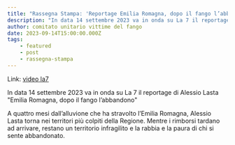 ```yaml
---
title: "Rassegna Stampa: 'Reportage Emilia Romagna, dopo il fango l’abbandono' Piazza Pulita La7"
description: "In data 14 settembre 2023 va in onda su La 7 il reportage Emilia Romagna, dopo il fango l’abbandono"
author: comitato unitario vittime del fango
date: 2023-09-14T15:00:00.000Z
tags: 
    - featured
    - post
    - rassegna-stampa
---
```


Link: [video la7](https://www.la7.it/piazzapulita/video/emilia-romagna-dopo-il-fango-labbandono-il-reportage-15-09-2023-502900)


In data 14 settembre 2023 va in onda su La 7 il reportage  di Alessio Lasta "Emilia Romagna, dopo il fango l’abbandono"

A quattro mesi dall’alluvione che ha stravolto l’Emilia Romagna, Alessio Lasta torna nei territori più colpiti della Regione. Mentre i rimborsi tardano ad arrivare, restano un territorio infragilito e la rabbia e la paura di chi si sente abbandonato.
